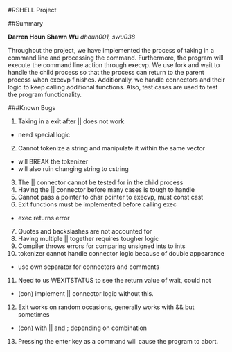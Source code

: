 #RSHELL Project

##Summary

**Darren Houn**
**Shawn Wu**
*dhoun001, swu038*

Throughout the project, we have implemented the process of taking in a
command line and processing the command. Furthermore, the program will
execute the command line action through execvp. We use fork and wait
to handle the child process so that the process can return to the parent
process when execvp finishes. Additionally, we handle connectors and
their logic to keep calling additional functions. Also, test cases are
used to test the program functionality.

###Known Bugs

1. Taking in a exit after || does not work
  * need special logic
2. Cannot tokenize a string and manipulate it within the same vector
  * will BREAK the tokenizer
  * will also ruin changing string to cstring
3. The || connector cannot be tested for in the child process
4. Having the || connector before many cases is tough to handle
5. Cannot pass a pointer to char pointer to execvp, must const cast
6. Exit functions must be implemented before calling exec
  * exec returns error
7. Quotes and backslashes are not accounted for
8. Having multiple || together requires tougher logic
9. Compiler throws errors for comparing unsigned ints to ints
10. tokenizer cannot handle connector logic because of double appearance
  * use own separator for connectors and comments
11. Need to us WEXITSTATUS to see the return value of wait, could not 
  * (con) implement || connector logic without this.
12. Exit works on random occasions, generally works with && but sometimes
  * (con) with || and ; depending on combination
13. Pressing the enter key as a command will cause the program to abort. 
